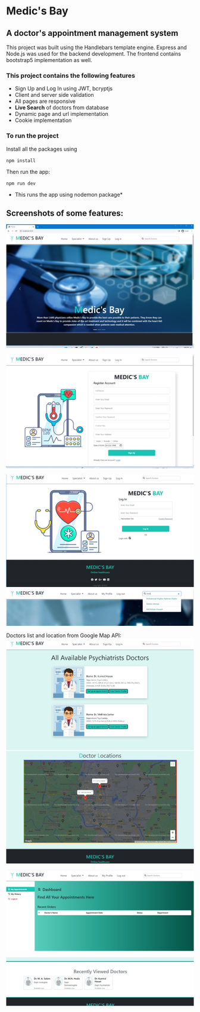 # Medic's Bay
## A doctor's appointment management system
This project was built using the Handlebars template engine. Express and Node.js was used for the backend development. The frontend contains bootstrap5 implementation as well.

### This project contains the following features
- Sign Up and Log In using JWT, bcryptjs
- Client and server side validation
- All pages are responsive
- **Live Search** of doctors from database
- Dynamic page and url implementation
- Cookie implementation

### To run the project
Install all the packages using
```
npm install
```
Then run the app:
```
npm run dev
```
* This runs the app using nodemon package*

## Screenshots of  some features:

![Homepage](assets/1.jpg)

![SignUp](assets/3.jpg)

![Sign In](assets/2.jpg)
![Livesearch](assets/7.jpg)

Doctors list and location from Google Map API:
![Doc loc](assets/4.jpg)
![Doc loc](assets/5.jpg)

![Appointment dashboard](assets/6.jpg)

![Cookie implementation](assets/8.jpg)

